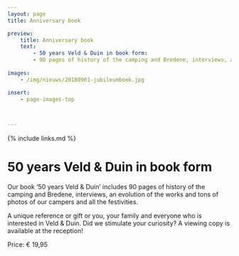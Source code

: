 ```yaml
---
layout: page
title: Anniversary book

preview:
    title: Anniversary book
    text: 
        - 50 years Veld & Duin in book form:
        - 90 pages of history of the camping and Bredene, interviews, an evolution of the works and tons of photos of our campers and all the festivities.
        
images:
    - /img/nieuws/20180901-jubileumboek.jpg

insert:
    - page-images-top
    


---
```


{% include links.md %}

# 50 years Veld & Duin in book form

Our book ‘50 years Veld & Duin’ includes 90 pages of history of the camping and Bredene, interviews, an evolution of the works and tons of photos of our campers and all the festivities.

A unique reference or gift or you, your family and everyone who is interested in Veld & Duin. Did we stimulate your curiosity? A viewing copy is available at the reception!

Price: € 19,95

